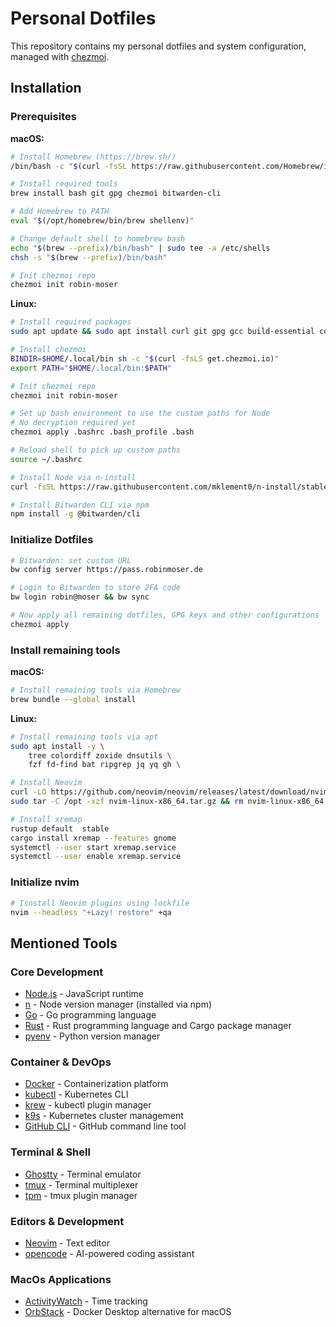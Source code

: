 # Personal Dotfiles

This repository contains my personal dotfiles and system configuration,
managed with [chezmoi](https://chezmoi.io/).

## Installation

### Prerequisites

**macOS:**
```bash
# Install Homebrew (https://brew.sh/)
/bin/bash -c "$(curl -fsSL https://raw.githubusercontent.com/Homebrew/install/HEAD/install.sh)"

# Install required tools
brew install bash git gpg chezmoi bitwarden-cli

# Add Homebrew to PATH
eval "$(/opt/homebrew/bin/brew shellenv)"

# Change default shell to homebrew bash
echo "$(brew --prefix)/bin/bash" | sudo tee -a /etc/shells
chsh -s "$(brew --prefix)/bin/bash"

# Init chezmoi repo
chezmoi init robin-moser
```

**Linux:**
```bash
# Install required packages
sudo apt update && sudo apt install curl git gpg gcc build-essential coreutils

# Install chezmoi
BINDIR=$HOME/.local/bin sh -c "$(curl -fsLS get.chezmoi.io)"
export PATH="$HOME/.local/bin:$PATH"

# Init chezmoi repo
chezmoi init robin-moser

# Set up bash environment to use the custom paths for Node
# No decryption required yet
chezmoi apply .bashrc .bash_profile .bash

# Reload shell to pick up custom paths
source ~/.bashrc

# Install Node via n-install
curl -fsSL https://raw.githubusercontent.com/mklement0/n-install/stable/bin/n-install | bash -s -- -n

# Install Bitwarden CLI via npm
npm install -g @bitwarden/cli
```

### Initialize Dotfiles

```bash
# Bitwarden: set custom URL
bw config server https://pass.robinmoser.de

# Login to Bitwarden to store 2FA code
bw login robin@moser && bw sync

# Now apply all remaining dotfiles, GPG keys and other configurations
chezmoi apply

```

### Install remaining tools

**macOS:**
```bash
# Install remaining tools via Homebrew
brew bundle --global install
```

**Linux:**
```bash
# Install remaining tools via apt
sudo apt install -y \
    tree colordiff zoxide dnsutils \
    fzf fd-find bat ripgrep jq yq gh \

# Install Neovim
curl -LO https://github.com/neovim/neovim/releases/latest/download/nvim-linux-x86_64.tar.gz
sudo tar -C /opt -xzf nvim-linux-x86_64.tar.gz && rm nvim-linux-x86_64.tar.gz

# Install xremap
rustup default  stable
cargo install xremap --features gnome
systemctl --user start xremap.service
systemctl --user enable xremap.service
```

### Initialize nvim

```bash
# Isnstall Neovim plugins using lockfile
nvim --headless "+Lazy! restore" +qa
```


## Mentioned Tools

### Core Development
- [Node.js](https://nodejs.org/) - JavaScript runtime
- [n](https://github.com/tj/n) - Node version manager (installed via npm)
- [Go](https://golang.org/dl/) - Go programming language
- [Rust](https://rustup.rs/) - Rust programming language and Cargo package manager
- [pyenv](https://github.com/pyenv/pyenv) - Python version manager

### Container & DevOps
- [Docker](https://docs.docker.com/get-docker/) - Containerization platform
- [kubectl](https://kubernetes.io/docs/tasks/tools/) - Kubernetes CLI
- [krew](https://krew.sigs.k8s.io/docs/user-guide/setup/install/) - kubectl plugin manager
- [k9s](https://k9scli.io/) - Kubernetes cluster management
- [GitHub CLI](https://cli.github.com/) - GitHub command line tool

### Terminal & Shell
- [Ghostty](https://ghostty.org/) - Terminal emulator
- [tmux](https://github.com/tmux/tmux) - Terminal multiplexer
- [tpm](https://github.com/tmux-plugins/tpm) - tmux plugin manager

### Editors & Development
- [Neovim](https://neovim.io/) - Text editor
- [opencode](https://opencode.ai/) - AI-powered coding assistant

### MacOs Applications
- [ActivityWatch](https://activitywatch.net/) - Time tracking
- [OrbStack](https://orbstack.dev/) - Docker Desktop alternative for macOS
